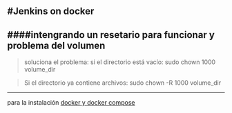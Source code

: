 #Jenkins on docker
---
####intengrando un resetario para funcionar  y problema del volumen
---
>soluciona el problema:
si el directorio está vacío:
sudo chown 1000 volume_dir

>Si el directorio ya contiene archivos:
sudo chown -R 1000 volume_dir
---
para la instalación [docker y docker compose](URL "https://www.digitalocean.com/community/tutorials/como-instalar-y-usar-docker-en-ubuntu-16-04-es")